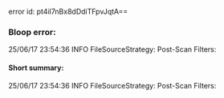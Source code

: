 error id: pt4iI7nBx8dDdiTFpvJqtA==
### Bloop error:

25/06/17 23:54:36 INFO FileSourceStrategy: Post-Scan Filters:
#### Short summary: 

25/06/17 23:54:36 INFO FileSourceStrategy: Post-Scan Filters: